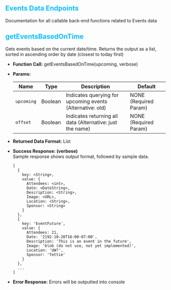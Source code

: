 ## <span style="color:deepskyblue">Events Data Endpoints</span>
Documentation for all callable back-end functions related to Events data

## <span style="color:deepskyblue"> getEventsBasedOnTime
Gets events based on the current date/time. Returns the output as a list, sorted in ascending order by date (closest to today first)

* **Function Call:** getEventsBasedOnTime(upcoming, verbose)

* **Params:**

    | Name       | Type    | Description                                               | Default                 |
    | ---------- | ------- | --------------------------------------------------------- | ----------------------- |
    | `upcoming` | Boolean | Indicates querying for upcoming events (Alternative: old) | NONE (Required Param)   |
    | `offset`  | Boolean | Indicates returning all data (Alternative: just the name) | NONE (Required Param)   |

* **Returned Data Format:** List

* **Success Response: (verbose)** <br>
Sample response shows output format, followed by sample data.
  ```
  [
    {
      key: <String>,
      value: {
        Attendees: <int>,
        Date: <DateString>,
        Description: <String>,
        Image: <URL>,
        Location: <String>,
        Sponsor: <String>
      }
    },
    {
      key: 'EventFuture',
      value: {
        Attendees: 21,
        Date: '2192-10-20T16:00-07:00',
        Description: 'This is an event in the future',
        Image: 'blob (do not use, not yet implemented)',
        Location: 'UW?',
        Sponsor: 'Tettie'
      }
    },
    ...
  ]
  ```

* **Error Response:**
  Errors will be outputted into console

